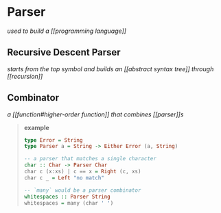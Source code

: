 # Parser

_used to build a [[programming language]]_

## Recursive Descent Parser

_starts from the top symbol and builds an [[abstract syntax tree]] through [[recursion]]_

## Combinator

_a [[function#higher-order function]] that combines [[parser]]s_

> **example**
>
> ```haskell
> type Error = String
> type Parser a = String -> Either Error (a, String)
>
> -- a parser that matches a single character
> char :: Char -> Parser Char
> char c (x:xs) | c == x = Right (c, xs)
> char c _ = Left "no match"
>
> -- `many` would be a parser combinator
> whitespaces :: Parser String
> whitespaces = many (char ' ')
> ```
